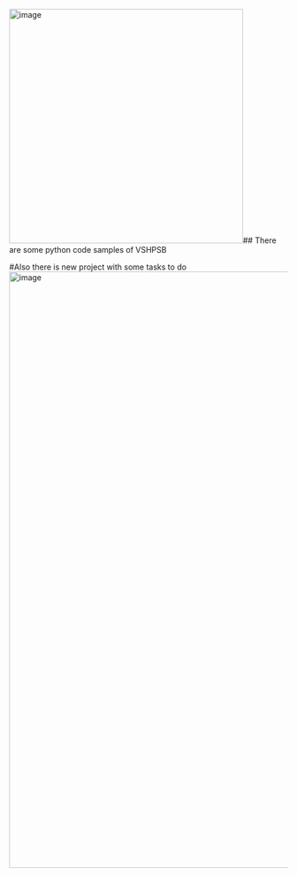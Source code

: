 <img width="423" alt="image" src="https://github.com/akreminsky/python/assets/146972211/e16a12d1-c55c-40b2-8522-650323068841">## There are some python code samples of VSHPSB

#Also there is new project with some tasks to do <img width="1076" alt="image" src="https://github.com/akreminsky/python/assets/146972211/257e1157-3bae-4b72-a81c-b45c16f0be12">
